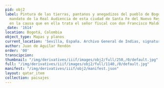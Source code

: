 ```yaml
---
pid: obj2
label: Pintura de las tierras, pantanos y anegadizos del pueblo de Bogotá hecha por
  mandato de la Real Audiencia de esta ciudad de Santa Fe del Nuevo Reyno de Granada
  en la causa que en ella trata el señor fiscal con don Francisco Maldonado de Mendoza
_date: '1614'
location: Bogotá, Colombia
object_type: Mapas y planos
current_location: 'Sevilla, España. Archivo General de Indias, signatura: MP-PANAMA,336.'
author: Juan de Aguilar Rendón
order: '00'
transcipcion:
thumbnail: "/img/derivatives/iiif/images/obj2/full/250,/0/default.jpg"
full: "/img/derivatives/iiif/images/obj2/full/1140,/0/default.jpg"
manifest: "/img/derivatives/iiif/obj2/manifest.json"
layout: qatar_item
collection: paisajes
---
```

